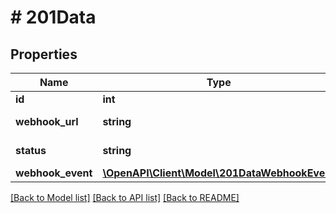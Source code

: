 # # 201Data

## Properties

Name | Type | Description | Notes
------------ | ------------- | ------------- | -------------
**id** | **int** |  | [optional] [default to 1]
**webhook_url** | **string** |  | [optional] [default to 'http://apitest.sendyit.com/v2/webhook']
**status** | **string** |  | [optional] [default to 'enim veniam do conse']
**webhook_event** | [**\OpenAPI\Client\Model\201DataWebhookEvent**](201DataWebhookEvent.md) |  | [optional]

[[Back to Model list]](../../README.md#models) [[Back to API list]](../../README.md#endpoints) [[Back to README]](../../README.md)
